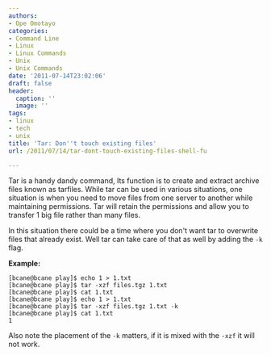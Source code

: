 ```yaml
---
authors:
- Ope Omotayo
categories:
- Command Line
- Linux
- Linux Commands
- Unix
- Unix Commands
date: '2011-07-14T23:02:06'
draft: false
header:
  caption: ''
  image: ''
tags:
- linux
- tech
- unix
title: 'Tar: Don''t touch existing files'
url: /2011/07/14/tar-dont-touch-existing-files-shell-fu

---
```


Tar is a handy dandy command, Its function is to create and extract archive files known as tarfiles. While tar can be used in various situations, one situation is when you need to move files from one server to another while maintaining permissions. Tar will retain the permissions and allow you to transfer 1 big file rather than many files.

In this situation there could be a time where you don't want tar to overwrite files that already exist. Well tar can take care of that as well by adding the `-k` flag.

**Example:**

    [bcane@bcane play]$ echo 1 > 1.txt   
    [bcane@bcane play]$ tar -xzf files.tgz 1.txt  
    [bcane@bcane play]$ cat 1.txt   
    [bcane@bcane play]$ echo 1 > 1.txt   
    [bcane@bcane play]$ tar -xzf files.tgz 1.txt -k  
    [bcane@bcane play]$ cat 1.txt   
    1

Also note the placement of the `-k` matters, if it is mixed with the `-xzf` it will not work.
